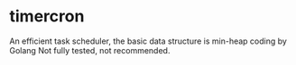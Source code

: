 # timercron
An efficient task scheduler, the basic data structure is min-heap coding by Golang
Not fully tested, not recommended.
